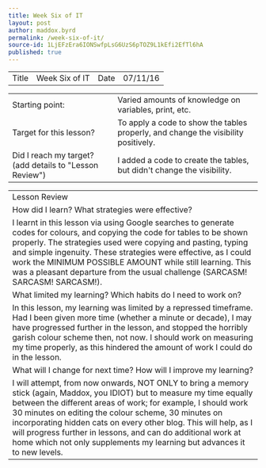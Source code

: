 ```yaml
---
title: Week Six of IT
layout: post
author: maddox.byrd
permalink: /week-six-of-it/
source-id: 1LjEFzEra6IONSwfpLsG6UzS6pTOZ9L1kEfi2EfTl6hA
published: true
---
```

<table>
  <tr>
    <td>Title</td>
    <td>Week Six of IT</td>
    <td> Date</td>
    <td>07/11/16</td>
  </tr>
</table>


<table>
  <tr>
    <td>Starting point:</td>
    <td>Varied amounts of knowledge on variables, print, etc.</td>
  </tr>
  <tr>
    <td>Target for this lesson?</td>
    <td>To apply a code to show the tables properly, and change the visibility positively.</td>
  </tr>
  <tr>
    <td>Did I reach my target? 
 (add details to "Lesson Review")</td>
    <td>I added a code to create the tables, but didn't change the visibility.</td>
  </tr>
</table>


<table>
  <tr>
    <td>Lesson Review</td>
  </tr>
  <tr>
    <td>How did I learn? What strategies were effective? </td>
  </tr>
  <tr>
    <td>I learnt in this lesson via using Google searches to generate codes for colours, and copying the code for tables to be shown properly. The strategies used were copying and pasting, typing and simple ingenuity. These strategies were effective, as I could work the MINIMUM POSSIBLE AMOUNT while still learning. This was a pleasant departure from the usual challenge (SARCASM! SARCASM! SARCASM!).</td>
  </tr>
  <tr>
    <td>What limited my learning? Which habits do I need to work on? </td>
  </tr>
  <tr>
    <td>In this lesson, my learning was limited by a repressed timeframe. Had I been given more time (whether a minute or decade), I may have progressed further in the lesson, and stopped the horribly garish colour scheme then, not now. I should work on measuring my time properly, as this hindered the amount of work I could do in the lesson.</td>
  </tr>
  <tr>
    <td>What will I change for next time? How will I improve my learning?</td>
  </tr>
  <tr>
    <td>I will attempt, from now onwards, NOT ONLY to bring a memory stick (again, Maddox, you IDIOT) but to measure my time equally between the different areas of work; for example, I should work 30 minutes on editing the colour scheme, 30 minutes on incorporating hidden cats on every other blog. This will help, as I will progress further in lessons, and can do additional work at home which not only supplements my learning but advances it to new levels.</td>
  </tr>
</table>


